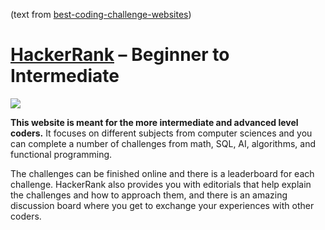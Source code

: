 (text from [best-coding-challenge-websites](https://www.webcreate.me/best-coding-challenge-websites/))

# [HackerRank](https://www.hackerrank.com/) – Beginner to Intermediate

![](https://www.webcreate.me/wp-content/uploads/2018/02/HackerRank.jpg)

**This website is meant for the more intermediate and advanced level coders.** It focuses on different subjects from computer sciences and you can complete a number of challenges from math, SQL, AI, algorithms, and functional programming.

The challenges can be finished online and there is a leaderboard for each challenge. HackerRank also provides you with editorials that help explain the challenges and how to approach them, and there is an amazing discussion board where you get to exchange your experiences with other coders.
